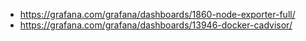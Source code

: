 - https://grafana.com/grafana/dashboards/1860-node-exporter-full/
- https://grafana.com/grafana/dashboards/13946-docker-cadvisor/